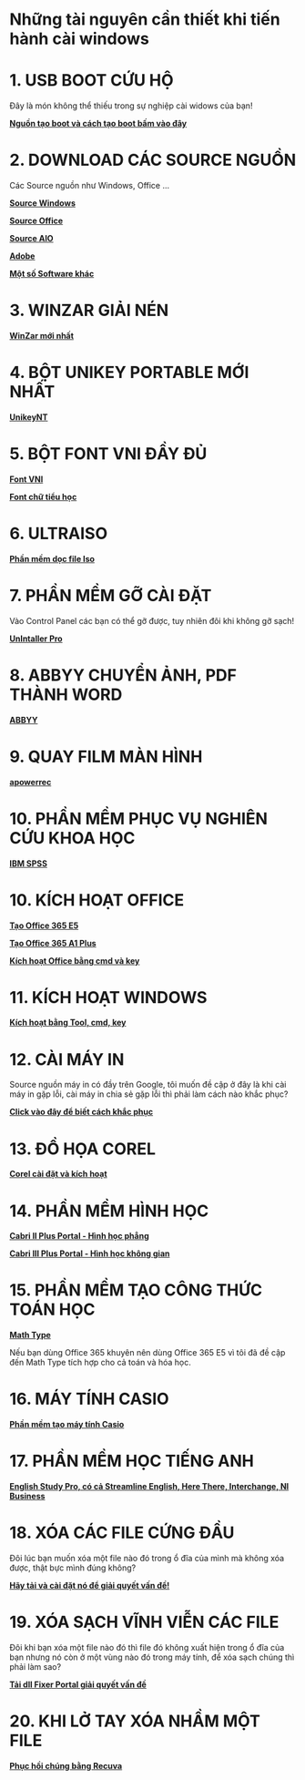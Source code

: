 # Những tài nguyên cần thiết khi tiến hành cài windows #

# 1. USB BOOT CỨU HỘ #

Đây là món không thể thiếu trong sự nghiệp cài widows của bạn!

**[Nguồn tạo boot và cách tạo boot bấm vào đây](https://github.com/BsNgChiThanh/USB-BOOT)**

# 2. DOWNLOAD CÁC SOURCE NGUỒN #

Các Source nguồn như Windows, Office ...

**[Source Windows](https://t.ly/esO6)**

**[Source Office](https://t.ly/C28N)**

**[Source AIO](https://t.ly/h09d)**

**[Adobe](https://t.ly/UnUy)**

**[Một số Software khác](https://t.ly/UnUy)**

# 3. WINZAR GIẢI NÉN #

**[WinZar mới nhất](https://github.com/BsNgChiThanh/Winzar)**

# 4. BỘT UNIKEY PORTABLE MỚI NHẤT #

**[UnikeyNT](https://github.com/BsNgChiThanh/UniKeyNT)**

# 5. BỘT FONT VNI ĐẦY ĐỦ #

**[Font VNI](https://bsthanh-my.sharepoint.com/:f:/g/personal/0914678254_bsthanh_tk/Eukq-IAKDwNLjQnQBQeRkswBvRNTi3NEaMfUYbZQOQhZgA?e=wvcF5k)**

**[Font chữ tiểu học](https://bsthanh-my.sharepoint.com/:f:/g/personal/0914678254_bsthanh_tk/EvjEX_YZseFPmE2JdKDvMoMBzl9iK6EjYbYKLnGhUeH4Dw?e=8ai8RV)**

# 6. ULTRAISO #

**[Phần mềm dọc file Iso](https://bsthanh-my.sharepoint.com/:f:/g/personal/0914678254_bsthanh_tk/EnJVZ5h8CGdBqQeO-zqHcMMBoBbsKxyxFBfXZi1dgNhqCg?e=9lehV6)**

# 7. PHẦN MỀM GỠ CÀI ĐẶT #

Vào Control Panel các bạn có thể gỡ được, tuy nhiên đôi khi không gỡ sạch!

**[UnIntaller Pro](https://bsthanh-my.sharepoint.com/:f:/g/personal/0914678254_bsthanh_tk/Ej4IS2C9DYlChZ7d2m6rM-sBqqwPuCJMr1TeqahUCvnk2w?e=Xrx7HM)**

# 8. ABBYY CHUYỂN ẢNH, PDF THÀNH WORD #

**[ABBYY](https://github.com/BsNgChiThanh/ABBYY)**

# 9. QUAY FILM MÀN HÌNH #

**[apowerrec](https://bsthanh-my.sharepoint.com/:f:/g/personal/0914678254_bsthanh_tk/Ephu5YdVGQlEtybotvcfqm0B_9u9-rQKBm4hDigc_XaaIw?e=f20zG4)**

# 10. PHẦN MỀM PHỤC VỤ NGHIÊN CỨU KHOA HỌC #

**[IBM SPSS](https://github.com/BsNgChiThanh/SPSS)**

# 10. KÍCH HOẠT OFFICE #

**[Tạo Office 365 E5](https://github.com/BsNgChiThanh/Tao-office-365-E5-kich-hoat-Office-365-for-desktop)**

**[Tạo Office 365 A1 Plus](https://github.com/BsNgChiThanh/Office-365-A1-A1-Plus)**

**[Kích hoạt Office bằng cmd và key](https://github.com/BsNgChiThanh/Kich-hoat-Office)**

# 11. KÍCH HOẠT WINDOWS #

**[Kích hoạt bằng Tool, cmd, key](https://github.com/BsNgChiThanh/Active-Windows-cmd)**

# 12. CÀI MÁY IN #

Source nguồn máy in có đầy trên Google, tôi muốn đề cập ở đây là khi cài máy in gặp lỗi, cài máy in chia sẻ gặp lỗi thì phải làm cách nào khắc phục?

**[Click vào đây để biết cách khắc phục](https://github.com/BsNgChiThanh/cai-may-in-may-chu-va-may-chia-se)**

# 13. ĐỒ HỌA COREL #

**[Corel cài đặt và kích hoạt](https://github.com/BsNgChiThanh/Kich-hoat-Corel-2021)**

# 14. PHẦN MỀM HÌNH HỌC #

**[Cabri II Plus Portal - Hình học phẳng](https://bsthanh-my.sharepoint.com/:f:/g/personal/0914678254_bsthanh_tk/EmrELhPGCZdOgQdACbWVh4UB4vg1oT22ZskZencdIBforg?e=aaRTYo)**

**[Cabri III Plus Portal - Hình học không gian](https://pwht-my.sharepoint.com/:f:/g/personal/a316_office365vn_online/Ej_aFYpI6HdMl4shHgvTE9cBsm18BMgKtOmX6sIFYsM8LA?e=uFjzII)**

# 15. PHẦN MỀM TẠO CÔNG THỨC TOÁN HỌC #

**[Math Type](https://pwht-my.sharepoint.com/:f:/g/personal/a316_office365vn_online/EngaQEk287VAnLBG5SBf7fABMMZO9FvvKqk6eulmFCueAA?e=smf6Iw)**

Nếu bạn dùng Office 365 khuyên nên dùng Office 365 E5 vì tôi đã đề cập đến Math Type tích hợp cho cả toán và hóa học.

# 16. MÁY TÍNH CASIO #

**[Phần mềm tạo máy tính Casio](https://bsthanh-my.sharepoint.com/:u:/g/personal/0914678254_bsthanh_tk/EaAK6pl0PD1PuOmT2SJ0X30BipeEbxqQ2dljgB0OeLkenA?e=T4G9ey)**

# 17. PHẦN MỀM HỌC TIẾNG ANH #

**[English Study Pro, có cả Streamline English, Here There, Interchange, NI Business](https://pwht-my.sharepoint.com/:f:/g/personal/a316_office365vn_online/Et1esrSHQ8BHjtm4LXRGV18BxakH7Xb1uUNeUxPz6pMTvA?e=0mtzVI)**

# 18. XÓA CÁC FILE CỨNG ĐẦU #

Đôi lúc bạn muốn xóa một file nào đó trong ổ đĩa của mình mà không xóa được, thật bực mình đúng không?

**[Hãy tải và cài đặt nó để giải quyết vấn đề!](https://pwht-my.sharepoint.com/:u:/g/personal/a316_office365vn_online/ESOkl2d-nVtGt_-v-BRUCCsBQbTF996jhvbKzK-2PQvWPQ?e=cOwoG8)**

# 19. XÓA SẠCH VĨNH VIỄN CÁC FILE ##

Đôi khi bạn xóa một file nào đó thì file đó không xuất hiện trong ổ đĩa của bạn nhưng nó còn ở một vùng nào đó trong máy tính, để xóa sạch chúng thì phải làm sao?

**[Tải dll Fixer Portal giải quyết vấn đề](https://pwht-my.sharepoint.com/:u:/g/personal/a316_office365vn_online/EV0vc6Klz0BIgGMW32_idIEB9RjxPAygqFz-0Ua4q3vNmA?e=Eg7rFg)**

# 20. KHI LỞ TAY XÓA NHẦM MỘT FILE #

**[Phục hồi chúng bằng Recuva](https://pwht-my.sharepoint.com/:u:/g/personal/a316_office365vn_online/EbTuOl05Y6tNuTnmxjmdX2IBKtXSjwORMf7rhlDDW5QJ8Q?e=26g4AF)**
